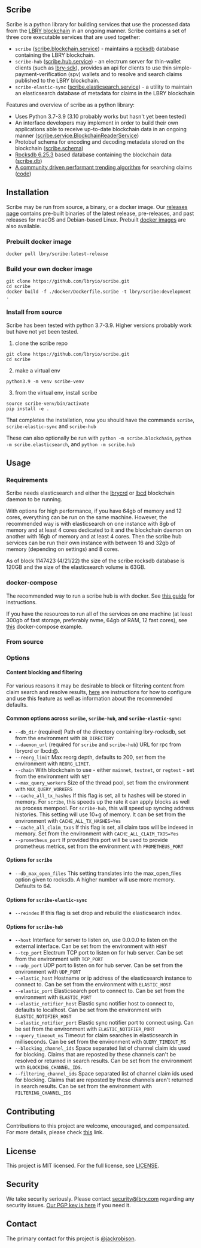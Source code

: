 ## Scribe

Scribe is a python library for building services that use the processed data from the [LBRY blockchain](https://github.com/lbryio/lbrycrd) in an ongoing manner. Scribe contains a set of three core executable services that are used together:
 * `scribe` ([scribe.blockchain.service](https://github.com/lbryio/scribe/tree/master/scribe/blockchain/service.py)) - maintains a [rocksdb](https://github.com/lbryio/lbry-rocksdb) database containing the LBRY blockchain.
 * `scribe-hub` ([scribe.hub.service](https://github.com/lbryio/scribe/tree/master/scribe/hub/service.py)) - an electrum server for thin-wallet clients (such as [lbry-sdk](https://github.com/lbryio/lbry-sdk)), provides an api for clients to use thin simple-payment-verification (spv) wallets and to resolve and search claims published to the LBRY blockchain.
 * `scribe-elastic-sync` ([scribe.elasticsearch.service](https://github.com/lbryio/scribe/tree/master/scribe/elasticsearch/service.py)) - a utility to maintain an elasticsearch database of metadata for claims in the LBRY blockchain

Features and overview of scribe as a python library:
 * Uses Python 3.7-3.9 (3.10 probably works but hasn't yet been tested)
 * An interface developers may implement in order to build their own applications able to receive up-to-date blockchain data in an ongoing manner ([scribe.service.BlockchainReaderService](https://github.com/lbryio/scribe/tree/master/scribe/service.py))
 * Protobuf schema for encoding and decoding metadata stored on the blockchain ([scribe.schema](https://github.com/lbryio/scribe/tree/master/scribe/schema))
 * [Rocksdb 6.25.3](https://github.com/lbryio/lbry-rocksdb/) based database containing the blockchain data ([scribe.db](https://github.com/lbryio/scribe/tree/master/scribe/db))
 * [A community driven performant trending algorithm](https://raw.githubusercontent.com/lbryio/scribe/master/scribe/elasticsearch/trending%20algorithm.pdf) for searching claims ([code](https://github.com/lbryio/scribe/blob/master/scribe/elasticsearch/fast_ar_trending.py))

## Installation

Scribe may be run from source, a binary, or a docker image.
Our [releases page](https://github.com/lbryio/scribe/releases) contains pre-built binaries of the latest release, pre-releases, and past releases for macOS and Debian-based Linux.
Prebuilt [docker images](https://hub.docker.com/r/lbry/scribe/latest-release) are also available.

### Prebuilt docker image

`docker pull lbry/scribe:latest-release`

### Build your own docker image

```
git clone https://github.com/lbryio/scribe.git
cd scribe
docker build -f ./docker/Dockerfile.scribe -t lbry/scribe:development .
```

### Install from source

Scribe has been tested with python 3.7-3.9. Higher versions probably work but have not yet been tested.

1. clone the scribe repo
```
git clone https://github.com/lbryio/scribe.git
cd scribe
```
2. make a virtual env
```
python3.9 -m venv scribe-venv
```
3. from the virtual env, install scribe
```
source scribe-venv/bin/activate
pip install -e .
```

That completes the installation, now you should have the commands `scribe`, `scribe-elastic-sync` and `scribe-hub`

These can also optionally be run with `python -m scribe.blockchain`, `python -m scribe.elasticsearch`, and `python -m scribe.hub`

## Usage

### Requirements

Scribe needs elasticsearch and either the [lbrycrd](https://github.com/lbryio/lbrycrd) or [lbcd](https://github.com/lbryio/lbcd) blockchain daemon to be running.

With options for high performance, if you have 64gb of memory and 12 cores, everything can be run on the same machine. However, the recommended way is with elasticsearch on one instance with 8gb of memory and at least 4 cores dedicated to it and the blockchain daemon on another with 16gb of memory and at least 4 cores. Then the scribe hub services can be run their own instance with between 16 and 32gb of memory (depending on settings) and 8 cores. 

As of block 1147423 (4/21/22) the size of the scribe rocksdb database is 120GB and the size of the elasticsearch volume is 63GB.

### docker-compose
The recommended way to run a scribe hub is with docker. See [this guide](https://github.com/lbryio/scribe/blob/master/cluster_guide.md) for instructions.

If you have the resources to run all of the services on one machine (at least 300gb of fast storage, preferably nvme, 64gb of RAM, 12 fast cores), see [this](https://github.com/lbryio/scribe/blob/master/docker/docker-compose.yml) docker-compose example.

### From source

### Options

#### Content blocking and filtering

For various reasons it may be desirable to block or filtering content from claim search and resolve results, [here](https://github.com/lbryio/scribe/blob/master/blocking.md) are instructions for how to configure and use this feature as well as information about the recommended defaults.

#### Common options across `scribe`, `scribe-hub`, and `scribe-elastic-sync`:
  - `--db_dir` (required) Path of the directory containing lbry-rocksdb, set from the environment with `DB_DIRECTORY`
  - `--daemon_url` (required for `scribe` and `scribe-hub`) URL for rpc from lbrycrd or lbcd<rpcuser>:<rpcpassword>@<lbrycrd rpc ip><lbrycrd rpc port>.
  - `--reorg_limit` Max reorg depth, defaults to 200, set from the environment with `REORG_LIMIT`.
  - `--chain` With blockchain to use - either `mainnet`, `testnet`, or `regtest` - set from the environment with `NET`
  - `--max_query_workers` Size of the thread pool, set from the environment with `MAX_QUERY_WORKERS`
  - `--cache_all_tx_hashes` If this flag is set, all tx hashes will be stored in memory. For `scribe`, this speeds up the rate it can apply blocks as well as process mempool. For `scribe-hub`, this will speed up syncing address histories. This setting will use 10+g of memory. It can be set from the environment with `CACHE_ALL_TX_HASHES=Yes`
  - `--cache_all_claim_txos` If this flag is set, all claim txos will be indexed in memory. Set from the environment with `CACHE_ALL_CLAIM_TXOS=Yes`
  - `--prometheus_port` If provided this port will be used to provide prometheus metrics, set from the environment with `PROMETHEUS_PORT`

#### Options for `scribe`
  - `--db_max_open_files` This setting translates into the max_open_files option given to rocksdb. A higher number will use more memory. Defaults to 64.

#### Options for `scribe-elastic-sync`
  - `--reindex` If this flag is set drop and rebuild the elasticsearch index.

#### Options for `scribe-hub`
  - `--host` Interface for server to listen on, use 0.0.0.0 to listen on the external interface. Can be set from the environment with `HOST`
  - `--tcp_port` Electrum TCP port to listen on for hub server. Can be set from the environment with `TCP_PORT`
  - `--udp_port` UDP port to listen on for hub server. Can be set from the environment with `UDP_PORT`
  - `--elastic_host` Hostname or ip address of the elasticsearch instance to connect to. Can be set from the environment with `ELASTIC_HOST`
  - `--elastic_port` Elasticsearch port to connect to. Can be set from the environment with `ELASTIC_PORT`
  - `--elastic_notifier_host` Elastic sync notifier host to connect to, defaults to localhost. Can be set from the environment with `ELASTIC_NOTIFIER_HOST`
  - `--elastic_notifier_port` Elastic sync notifier port to connect using. Can be set from the environment with `ELASTIC_NOTIFIER_PORT`
  - `--query_timeout_ms` Timeout for claim searches in elasticsearch in milliseconds. Can be set from the environment with `QUERY_TIMEOUT_MS`
  - `--blocking_channel_ids` Space separated list of channel claim ids used for blocking. Claims that are reposted by these channels can't be resolved or returned in search results. Can be set from the environment with `BLOCKING_CHANNEL_IDS`.
  - `--filtering_channel_ids` Space separated list of channel claim ids used for blocking. Claims that are reposted by these channels aren't returned in search results. Can be set from the environment with `FILTERING_CHANNEL_IDS`

## Contributing

Contributions to this project are welcome, encouraged, and compensated. For more details, please check [this](https://lbry.tech/contribute) link.

## License

This project is MIT licensed. For the full license, see [LICENSE](LICENSE).

## Security

We take security seriously. Please contact security@lbry.com regarding any security issues. [Our PGP key is here](https://lbry.com/faq/pgp-key) if you need it.

## Contact

The primary contact for this project is [@jackrobison](mailto:jackrobison@lbry.com).
